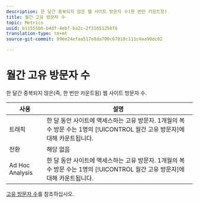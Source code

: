 ```yaml
---
description: 한 달간 중복되지 않은 웹 사이트 방문자 수(한 번만 카운트함)
title: 월간 고유 방문자 수
topic: Metrics
uuid: b11555b6-b4df-4ebf-ba2c-2f31651256f6
translation-type: tm+mt
source-git-commit: 99ee24efaa517e8da700c67818c111c4aa90dc02

---
```



# 월간 고유 방문자 수

한 달간 중복되지 않은(즉, 한 번만 카운트됨) 웹 사이트 방문자 수.

| 사용 | 설명 |
|---|---|
| 트래픽 | 한 달 동안 사이트에 액세스하는 고유 방문자. 1개월의 복수 방문 수는 1명의 [!UICONTROL 월간 고유 방문자]에 대해 카운트됩니다. |
| 전환 | 해당 없음 |
| Ad Hoc Analysis | 한 달 동안 사이트에 액세스하는 고유 방문자. 1개월의 복수 방문 수는 1명의 [!UICONTROL 월간 고유 방문자]에 대해 카운트됩니다. |

[고유 방문자 수](/help/components/c-variables/c-metrics/metrics-unique-visitors.md)를 참조하십시오.

